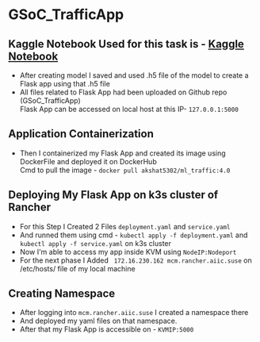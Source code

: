 # GSoC_TrafficApp
## Kaggle Notebook Used for this task is - [Kaggle Notebook](https://www.kaggle.com/datasets/sampanacharya1/traffic-dataset)
- After creating model I saved and used .h5 file of the model to create a Flask app using that .h5 file
- All files related to Flask App had been uploaded on Github repo (GSoC_TrafficApp)<br />
  Flask App can be accessed on local host at this IP- `127.0.0.1:5000`
## Application Containerization
- Then I containerized my Flask App and created its image using DockerFile and deployed it on DockerHub<br /> 
  Cmd to pull the image - `docker pull akshat5302/ml_traffic:4.0`
## Deploying My Flask App on k3s cluster of Rancher
- For this Step I Created 2 Files `deployment.yaml` and `service.yaml`
- And runned them using cmd - `kubectl apply -f deployment.yaml` and `kubectl apply -f service.yaml` on k3s cluster
- Now I'm able to access my app inside KVM using `NodeIP:Nodeport`
- For the next phase I Added ` 172.16.230.162 mcm.rancher.aiic.suse` on /etc/hosts/ file of my local machine 
## Creating Namespace 
- After  logging into `mcm.rancher.aiic.suse` I created a namespace there
- And deployed my yaml files on that namespace.
- After that my Flask App is accessible on - `KVMIP:5000`
